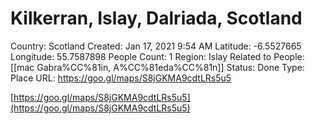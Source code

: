 # Kilkerran, Islay, Dalriada, Scotland

Country: Scotland
Created: Jan 17, 2021 9:54 AM
Latitude: -6.5527665
Longitude: 55.7587898
People Count: 1
Region: Islay
Related to People: [[mac Gabra%CC%81in, A%CC%81eda%CC%81n]]
Status: Done
Type: Place
URL: https://goo.gl/maps/S8jGKMA9cdtLRs5u5

[https://goo.gl/maps/S8jGKMA9cdtLRs5u5](https://goo.gl/maps/S8jGKMA9cdtLRs5u5)